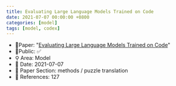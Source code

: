 ```yaml
---
title: Evaluating Large Language Models Trained on Code
date: 2021-07-07 00:00:00 +0800
categories: [model]
tags: [model, codex]
---
```


- 📙Paper: "[Evaluating Large Language Models Trained on Code](https://www.semanticscholar.org/paper/Evaluating-Large-Language-Models-Trained-on-Code-Chen-Tworek/acbdbf49f9bc3f151b93d9ca9a06009f4f6eb269)"
- 🔑Public: ✅
- ⚲ Area: Model
- 📅 Date: 2021-07-07
- 🔎 Paper Section: methods / puzzle translation
- 📝 References: 127
